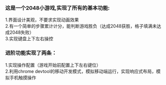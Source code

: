 ### 这是一个2048小游戏,实现了所有的基本功能:<br/>
1.界⾯设计美观，不要求实现动画效果<br/>
2.有⼀个简单的步骤累计计分，能判断游戏胜负（达成2048获胜，格⼦填满未达成2048失败）<br/>
3.实现键盘上下左右操控 <br/>


### 进阶功能实现了两条：<br/>
1.实现操作配置（游戏开始前配置上下左右键位）<br/>
2.利⽤chrome    devtool的移动开发模式，模拟移动端运⾏，实现响应式布局，模拟⼿机触摸操作<br/>
